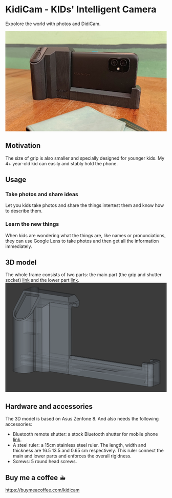 # KidiCam - KIDs' Intelligent Camera
Expolore the world with photos and DidiCam.

![alt KidiCam](photo/front.jpg "Front")

## Motivation

The size of grip is also smaller and specially designed for younger kids. My 4+ year-old kid can easily and stably hold the phone.

## Usage

### Take photos and share ideas
Let you kids take photos and share the things intertest them and know how to describe them.

### Learn the new things
When kids are wondering what the things are, like names or pronunciations, they can use Google Lens to take photos and then get all the information immediately.

## 3D model
The whole frame consists of two parts: the main part (the grip and shutter socket) [link](/model/zenfone8_cameraCase_v1p2-Body_right_handler.stl) and the lower part [link](/model/zenfone8_cameraCase_v1p2-Body_left_frame.stl). 
![alt 3D model](photo/model.png "3D Models")

## Hardware and accessories
The 3D model is based on Asus Zenfone 8. And also needs the following accessories:
+ Bluetooth remote shutter: a stock Bluetooth shutter for mobile phone [link](https://www.momoshop.com.tw/TP/TP0001385/goodsDetail/TP00013850000727?categoryCode=4200700384&sourcePageType=4).
+ A steel ruler: a 15cm stainless steel ruler. The length, width and thickness are 16.5 13.5 and 0.65 cm respectively. This ruler connect the main and lower parts and enforces the overall rigidness.
+ Screws: 5 round head screws.

## Buy me a coffee ☕︎
https://buymeacoffee.com/kidicam
